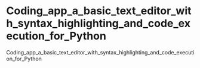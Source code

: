 # Coding_app_a_basic_text_editor_with_syntax_highlighting_and_code_execution_for_Python
Coding_app_a_basic_text_editor_with_syntax_highlighting_and_code_execution_for_Python
